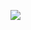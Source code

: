 [![](https://opencollective.com/html-react-parser/contributors.svg?width=890&button=false)](https://github.com/pycaret/pycaret/graphs/contributors)
